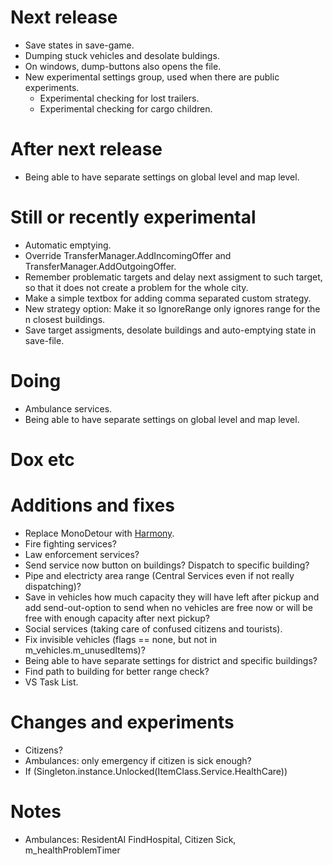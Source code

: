 # Next release
- Save states in save-game.
- Dumping stuck vehicles and desolate buldings.
- On windows, dump-buttons also opens the file.
- New experimental settings group, used when there are public experiments.
  - Experimental checking for lost trailers.
  - Experimental checking for cargo children.

# After next release
- Being able to have separate settings on global level and map level.

# Still or recently experimental
- Automatic emptying.
- Override TransferManager.AddIncomingOffer and TransferManager.AddOutgoingOffer.
- Remember problematic targets and delay next assigment to such target, so that it does not create a problem for the whole city.
- Make a simple textbox for adding comma separated custom strategy.
- New strategy option: Make it so IgnoreRange only ignores range for the n closest buildings.
- Save target assigments, desolate buildings and auto-emptying state in save-file.

# Doing
- Ambulance services.
- Being able to have separate settings on global level and map level.

# Dox etc

# Additions and fixes

- Replace MonoDetour with [Harmony](https://github.com/pardeike/Harmony).
- Fire fighting services?
- Law enforcement services?
- Send service now button on buildings? Dispatch to specific building?
- Pipe and electricty area range (Central Services even if not really dispatching)?
- Save in vehicles how much capacity they will have left after pickup and add send-out-option to send when no vehicles are free now or will be free with enough capacity after next pickup?
- Social services (taking care of confused citizens and tourists).
- Fix invisible vehicles (flags == none, but not in m_vehicles.m_unusedItems)?
- Being able to have separate settings for district and specific buildings?
- Find path to building for better range check?
- VS Task List.

# Changes and experiments

- Citizens?
- Ambulances: only emergency if citizen is sick enough?
- If (Singleton<UnlockManager>.instance.Unlocked(ItemClass.Service.HealthCare))

# Notes

- Ambulances: ResidentAI FindHospital, Citizen Sick, m_healthProblemTimer

